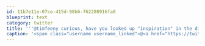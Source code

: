 ```yaml
---
id: 11b7e11e-07ce-415d-98b6-762208916fa0
blueprint: text
category: twitter
title: '''@timfeeny curious, have you looked up "inspiration" in the dictionary?'
caption: '<span class="username username_linked">@<a href="https://twitter.com/timfeeny" title="Tim Feeny">timfeeny</a></span> curious, have you looked up "inspiration" in the dictionary?'
---
```

